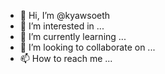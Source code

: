 - 👋 Hi, I’m @kyawsoeth
- 👀 I’m interested in ...
- 🌱 I’m currently learning ...
- 💞️ I’m looking to collaborate on ...
- 📫 How to reach me ...

<!---
kyawsoeth/kyawsoeth is a ✨ special ✨ repository because its `README.md` (this file) appears on your GitHub profile.
You can click the Preview link to take a look at your changes.
--->
